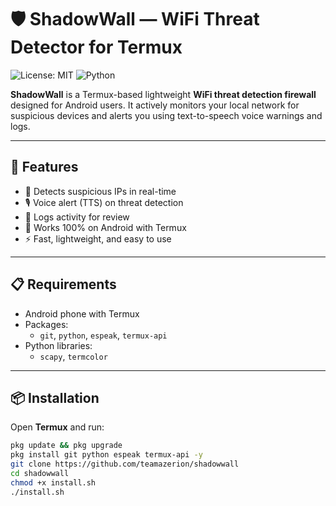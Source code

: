 # 🛡️ ShadowWall — WiFi Threat Detector for Termux

![License: MIT](https://img.shields.io/badge/License-MIT-blue.svg)
![Python](https://img.shields.io/badge/Python-3.x-green.svg)

**ShadowWall** is a Termux-based lightweight **WiFi threat detection firewall** designed for Android users. It actively monitors your local network for suspicious devices and alerts you using text-to-speech voice warnings and logs.

---

## 🚀 Features

- 📡 Detects suspicious IPs in real-time
- 🎙️ Voice alert (TTS) on threat detection
- 📄 Logs activity for review
- 📱 Works 100% on Android with Termux
- ⚡ Fast, lightweight, and easy to use

---

## 📋 Requirements

- Android phone with Termux
- Packages:
  - `git`, `python`, `espeak`, `termux-api`
- Python libraries:
  - `scapy`, `termcolor`

---

## 📦 Installation

Open **Termux** and run:

```bash
pkg update && pkg upgrade
pkg install git python espeak termux-api -y
git clone https://github.com/teamazerion/shadowwall
cd shadowwall
chmod +x install.sh
./install.sh


